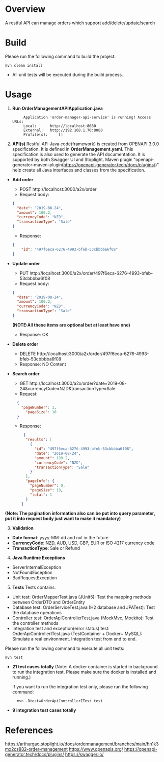 # Overview
A restful API can manage orders which support add/delete/update/search

# Build
Please run the following command to build the project:
```
mvn clean install
```
* All unit tests will be executed during the build process.


# Usage

1. **Run OrderManagementAPIApplication.java**
   ```
        Application 'order-manager-api-service' is running! Access URLs:
        Local: 		http://localhost:8080
        External: 	http://192.168.1.70:8080
        Profile(s): 	[]
   ```

2. **API(s)**
Restful API Java code(framework) is created from OPENAPI 3.0.0 specification. It is defined in **OrderManagement.yaml**. This specification is also used to generate the API documentation. 
It is supported by both Swagger UI and Stoplight.
Maven plugin "openapi-generator-maven-plugin(https://openapi-generator.tech/docs/plugins/)" help create all Java interfaces and classes from the specification.

* **Add order**
    * POST http://localhost:3000/a2x/order
    * Request body:
    ```json
    {
      "date": "2019-08-24",
      "amount": 100.2,
      "currencyCode": "NZD",
      "transactionType": "Sale"
    }
    ```
    * Response:
    ```json
    {
        "id": "497f6eca-6276-4993-bfeb-53cbbbba6f08"
    }
    ```
  
* **Update order**
    * PUT http://localhost:3000/a2x/order/497f6eca-6276-4993-bfeb-53cbbbba6f08
    * Request body:
    ```json
    {
      "date": "2019-08-24",
      "amount": 100.2,
      "currencyCode": "NZD",
      "transactionType": "Sale"
    }
    ```
    **(NOTE:All these items are optional but at least have one)**
    * Response:
    OK

* **Delete order**
    * DELETE http://localhost:3000/a2x/order/497f6eca-6276-4993-bfeb-53cbbbba6f08
    * Response:
    NO Content
      
* **Search order**
    * GET http://localhost:3000/a2x/order?date=2019-08-24&currencyCode=NZD&transactionType=Sale
    * Request:
    ```json
      {
        "pageNumber": 1,
          "pageSize": 10
      }
   ```
    * Response:
    ```json
         {
          "results": [
            {
              "id": "497f6eca-6276-4993-bfeb-53cbbbba6f08",
              "date": "2019-08-24",
              "amount": 100.2,
              "currencyCode": "NZD",
              "transactionType": "Sale"
            }
          ],
          "pageInfo": {
            "pageNumber": 0,
            "pageSize": 10,
            "total": 1
          }
        }
    ```
**(Note: The pagination information also can be put into query parameter, put it into request body just want to make it mandatory)**

3. **Validation**
* **Date format**: yyyy-MM-dd and not in the future
* **CurrencyCode**: NZD, AUD, USD, GBP, EUR or ISO 4217 currency code
* **TransactionType**: Sale or Refund

4. **Java Runtime Exceptions**
- ServerInternalException
- NotFoundException
- BadRequestException

5. **Tests**
Tests contains:
* Unit test: 
  OrderMapperTest.java (JUnit5): Test the mapping methods between OrderDTO and OrderEntity
* Database test: 
  OrderServiceTest.java  (H2 database and JPATest): Test the database operations
* Controller test: 
  OrderApiControllerTest.java (MockMvc, Mockito): Test the controller methods
* Integration test and exception(error status) test: 
  OrderApiControllerITest.java (TestContainer + Docker+ MySQL): Simulate a real environment. Integration test from end to end.
   
Please run the following command to execute all unit tests:
```
mvn test
```
* **21 test cases totally**
  (Note: A docker container is started in background to run the integration test. Please make sure the docker is installed and running.)
 
  If you want to run the integration test only, please run the following command:
  ```
    mvn -Dtest=OrderApiControllerITest test
  ```
* **9 integration test cases totally**

# References
https://arthurgao.stoplight.io/docs/ordermanagement/branches/main/hn1k3mx2cs882-order-management
https://www.openapis.org/
https://openapi-generator.tech/docs/plugins/
https://swagger.io/